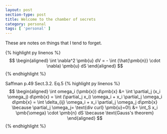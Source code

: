 ```yaml
---
layout: post
section-type: post
title: Welcome to the chamber of secrets
category: personal
tags: [ 'personal' ]
---
```


These are notes on things that I tend to forget.

{% highlight py linenos %}
$$
\begin{aligned}
  \int \nabla^2 \pmb{u} dV = - \int (\hat{\pmb{n}} \cdot \nabla) \pmb{u} dS 
\end{aligned}
$$
{% endhighlight %}

Saffman p.49 Sect.3.2. Eq.5
{% highlight py linenos %}
$$
\begin{aligned}
  \int omega_i (\pmb{x}) d\pmb{x} &= \int \partial_j (x_i \omega_j) d\pmb{x} = \int (\partial_j x_i) \omega_i + x_i \partial_j \omega_i d\pmb{x}  = \int \delta_{ij} \omega_i + x_i \partial_j \omega_j d\pmb{x} \because  \partial_j \omega_j= \text{div curl} \pmb{u}=0\\
    &= \int_S x_i \pmb{\omega} \cdot \pmb{n} dS \because \text{Gauss's theorem}
\end{aligned}
$$
{% endhighlight %}